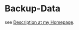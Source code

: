 Backup-Data
===========

see [Description at my Homepage](https://www.rleofield.de/backup/index.html).

